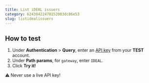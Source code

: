 ```yaml
---
title: List iDEAL issuers
category: 62430422470152003dc86e53
slug: listidealissuers
---
```


## How to test

1. Under **Authentication** > **Query**, enter an [API key](/websites#site-id-api-key-and-security-code) from your **TEST** account.
2. Under **Path params**, for `gateway`, enter `IDEAL`.
3. Click **Try it!**

:warning: Never use a live API key!